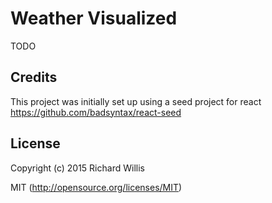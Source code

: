 # Weather Visualized
TODO

## Credits

This project was initially set up using a seed project for react
https://github.com/badsyntax/react-seed

## License

Copyright (c) 2015 Richard Willis

MIT (http://opensource.org/licenses/MIT)
